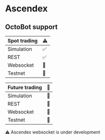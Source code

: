 # Ascendex

## OctoBot support

| Spot trading | ⚠ |
| :--- | :--- |
| Simulation | ✅ |
| REST | ✅ |
| Websocket | 🚧 |
| Testnet | 🚧 |

| Future trading | 🚧 |
| :--- | :--- |
| Simulation | 🚧 |
| REST | 🚧 |
| Websocket | 🚧 |
| Testnet | 🚧 |

⚠ Ascendex websocket is under development

